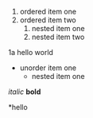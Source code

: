 1. ordered item one
2. ordered item two
   1. nested item one
   2. nested item two

1a hello world

* unorder item one
  * nested item one

*italic*
**bold**

*hello
